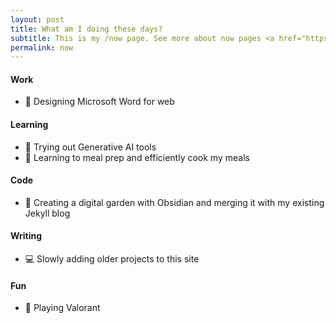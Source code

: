 ```yaml
---
layout: post
title: What am I doing these days?
subtitle: This is my /now page. See more about now pages <a href="https://nownownow.com/about">here</a>
permalink: now
---
```


#### Work
- 📝  Designing Microsoft Word for web

#### Learning 
- 🤖  Trying out Generative AI tools
- 🥦  Learning to meal prep and efficiently cook my meals

#### Code
- 📓  Creating a digital garden with Obsidian and merging it with my existing Jekyll blog

#### Writing
- 💻  Slowly adding older projects to this site

#### Fun
- 👾  Playing Valorant